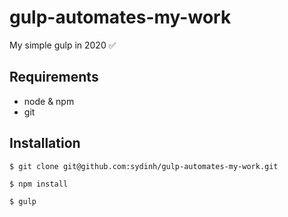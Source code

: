 # gulp-automates-my-work

My simple gulp in 2020 :white_check_mark:

## Requirements

- node & npm
- git

## Installation

```
$ git clone git@github.com:sydinh/gulp-automates-my-work.git

$ npm install

$ gulp
```
